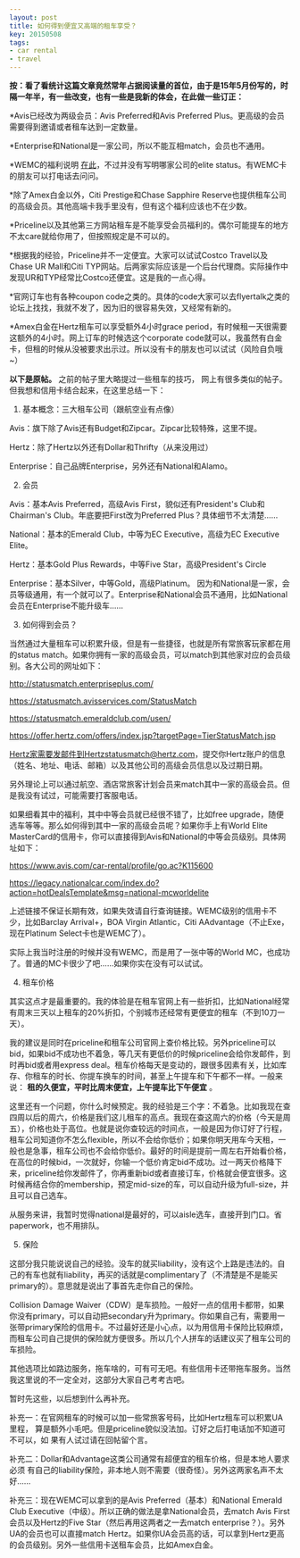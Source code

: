 ```yaml
---
layout: post
title: 如何得到便宜又高端的租车享受？
key: 20150508
tags:
- car rental
- travel
---
```


**按：看了看统计这篇文章竟然常年占据阅读量的首位，由于是15年5月份写的，时隔一年半，有一些改变，也有一些是我新的体会，在此做一些订正：**

*Avis已经改为两级会员：Avis Preferred和Avis Preferred Plus。更高级的会员需要得到邀请或者租车达到一定数量。

	
*Enterprise和National是一家公司，所以不能互相match，会员也不通用。

	
*WEMC的福利说明
[在此](https://www.mastercard.us/en-us/consumers/offers-promotions/world-elite-travel-benefits.html#rental-cars)，不过并没有写明哪家公司的elite status。有WEMC卡的朋友可以打电话去问问。

	
*除了Amex白金以外，Citi Prestige和Chase Sapphire Reserve也提供租车公司的高级会员。其他高端卡我手里没有，但有这个福利应该也不在少数。

	
*Priceline以及其他第三方网站租车是不能享受会员福利的。偶尔可能提车的地方不太care就给你用了，但按照规定是不可以的。

	
*根据我的经验，Priceline并不一定便宜。大家可以试试Costco Travel以及Chase UR Mall和Citi TYP网站。后两家实际应该是一个后台代理商。实际操作中发现UR和TYP经常比Costco还便宜。这是我的一点心得。

	
*官网订车也有各种coupon code之类的。具体的code大家可以去flyertalk之类的论坛上找找，我就不发了，因为旧的很容易失效，又经常有新的。

	
*Amex白金在Hertz租车可以享受额外4小时grace period，有时候租一天很需要这额外的4小时。网上订车的时候选这个corporate code就可以，我虽然有白金卡，但租的时候从没被要求出示过。所以没有卡的朋友也可以试试（风险自负哦~）

**以下是原帖。**
之前的帖子里大略提过一些租车的技巧， 网上有很多类似的帖子。但我想和信用卡结合起来，在这里总结一下：

1. 基本概念：三大租车公司（跟航空业有点像）

Avis：旗下除了Avis还有Budget和Zipcar。Zipcar比较特殊，这里不提。

Hertz：除了Hertz以外还有Dollar和Thrifty（从来没用过）

Enterprise：自己品牌Enterprise，另外还有National和Alamo。

2. 会员

Avis：基本Avis Preferred，高级Avis First，貌似还有President's Club和Chairman's Club。年底要把First改为Preferred Plus？具体细节不太清楚……

National：基本的Emerald Club，中等为EC Executive，高级为EC Executive Elite。

Hertz：基本Gold Plus Rewards，中等Five Star，高级President's Circle

Enterprise：基本Silver，中等Gold，高级Platinum。
因为和National是一家，会员等级通用，有一个就可以了。Enterprise和National会员不通用，比如National会员在Enterprise不能升级车……

3. 如何得到会员？

当然通过大量租车可以积累升级，但是有一些捷径，也就是所有常旅客玩家都在用的status match。如果你拥有一家的高级会员，可以match到其他家对应的会员级别。各大公司的网址如下：

http://statusmatch.enterpriseplus.com/

https://statusmatch.avisservices.com/StatusMatch

https://statusmatch.emeraldclub.com/usen/

https://offer.hertz.com/offers/index.jsp?targetPage=TierStatusMatch.jsp

Hertz家需要发邮件到Hertzstatusmatch@hertz.com，提交你Hertz账户的信息（姓名、地址、电话、邮箱）以及其他公司的高级会员信息以及过期日期。

另外理论上可以通过航空、酒店常旅客计划会员来match其中一家的高级会员。但是我没有试过，可能需要打客服电话。

如果细看其中的福利，其中中等会员就已经很不错了，比如free upgrade，随便选车等等。那么如何得到其中一家的高级会员呢？如果你手上有World Elite MasterCard的信用卡，你可以直接得到Avis和National的中等会员级别。具体网址如下：

https://www.avis.com/car-rental/profile/go.ac?K115600

https://legacy.nationalcar.com/index.do?action=hotDealsTemplate&msg=national-mcworldelite

上述链接不保证长期有效，如果失效请自行查询链接。WEMC级别的信用卡不少，比如Barclay Arrival+，BOA Virgin Atlantic，Citi AAdvantage（不止Exe，现在Platinum Select卡也是WEMC了）。

实际上我当时注册的时候并没有WEMC，而是用了一张中等的World MC，也成功了。普通的MC卡很少了吧……如果你实在没有可以试试。

4. 租车价格

其实这点才是最重要的。我的体验是在租车官网上有一些折扣，比如National经常有周末三天以上租车的20%折扣，个别城市还经常有更便宜的租车（不到10刀一天）。

我的建议是同时在priceline和租车公司官网上查价格比较。另外priceline可以bid，如果bid不成功也不着急，等几天有更低价的时候priceline会给你发邮件，到时再bid或者用express deal。租车价格每天是变动的，跟很多因素有关，比如库存、你租车的时长、你提车换车的时间，甚至上午提车和下午都不一样。一般来说：
**租的久便宜，平时比周末便宜，上午提车比下午便宜**
。

这里还有一个问题，你什么时候预定。我的经验是三个字：不着急。比如我现在查四周以后的周六，价格是我们这儿租车的高点。我现在查这周六的价格（今天是周五），价格也处于高位。也就是说你查较远的时间点，一般是因为你订好了行程，租车公司知道你不怎么flexible，所以不会给你低价；如果你明天用车今天租，一般也是急事，租车公司也不会给你低价。最好的时间是提前一周左右开始看价格，在高位的时候bid，一次就好，你输一个低价肯定bid不成功。过一两天价格降下来，priceline给你发邮件了，你再重新bid或者直接订车，价格就会便宜很多。这时候再结合你的membership，预定mid-size的车，可以自动升级为full-size，并且可以自己选车。

从服务来讲，我暂时觉得national是最好的，可以aisle选车，直接开到门口。省paperwork，也不用排队。

5. 保险

这部分我只能说说自己的经验。没车的就买liability，没有这个上路是违法的。自己的有车也就有liability，再买的话就是complimentary了（不清楚是不是能买primary的）。意思就是说出了事首先走你自己的保险。

Collision Damage Waiver（CDW）是车损险。一般好一点的信用卡都带，如果你没有primary，可以自动把secondary升为primary。你如果自己有，需要用一张带primary保险的信用卡。不过最好还是小心点，以为用信用卡保险比较麻烦，而租车公司自己提供的保险就方便很多。所以几个人拼车的话建议买了租车公司的车损险。

其他选项比如路边服务，拖车啥的，可有可无吧。有些信用卡还带拖车服务。当然我这里说的不一定全对，这部分大家自己考考古吧。

暂时先这些，以后想到什么再补充。

补充一：在官网租车的时候可以加一些常旅客号码，比如Hertz租车可以积累UA里程，
算是额外小毛吧。但是priceline貌似没法加。订好之后打电话加不知道可不可以，如
果有人试过请在回帖留个言。

补充二：Dollar和Advantage这类公司通常有超便宜的租车价格，但是本地人要求必须
有自己的liability保险，非本地人则不需要（很奇怪）。另外这两家名声不太好……

补充三：现在WEMC可以拿到的是Avis Preferred（基本）和National Emerald Club Executive（中级）。所以正确的做法是拿National会员，去match Avis First会员以及Hertz的Five Star（然后再用这两者之一去match enterprise？）。另外UA的会员也可以直接match Hertz。如果你UA会员高的话，可以拿到Hertz更高的会员级别。另外一些信用卡送租车会员，比如Amex白金。